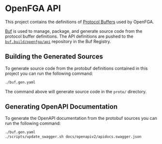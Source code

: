 # OpenFGA API
This project contains the definitions of [Protocol Buffers](https://developers.google.com/protocol-buffers/) used by OpenFGA.

[Buf](https://github.com/bufbuild/buf) is used to manage, package, and generate source code from the protocol buffer definitions. The API definitions
are pushed to the [`buf.build/openfga/api`](https://buf.build/openfga/api) repository in the Buf Registry.

## Building the Generated Sources
To generate source code from the protobuf definitions contained in this project you can run the following command:

```bash
./buf.gen.yaml
```

The command above will generate source code in the `proto/` directory.

## Generating OpenAPI Documentation
To generate the OpenAPI documentation from the protobuf sources you can run the following command:

```bash
./buf.gen.yaml
./scripts/update_swagger.sh docs/openapiv2/apidocs.swagger.json
```
